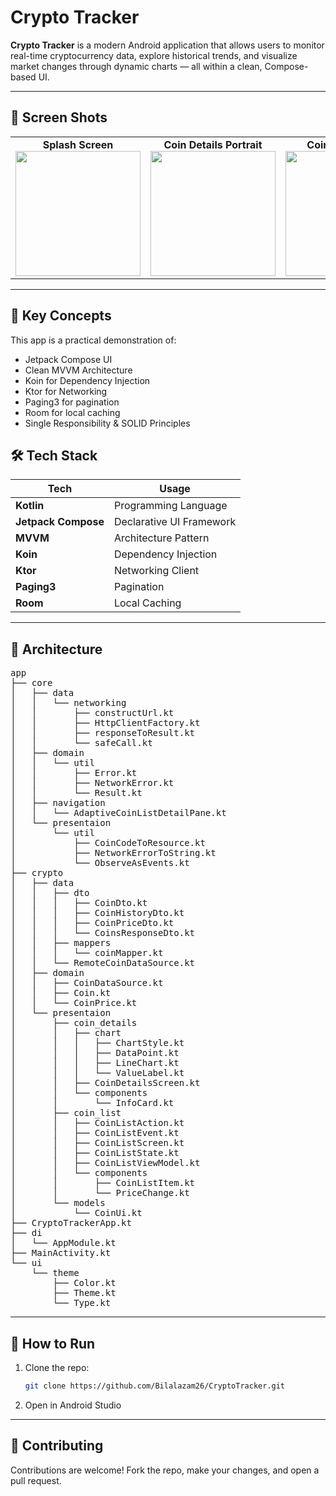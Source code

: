 # Crypto Tracker

**Crypto Tracker** is a modern Android application that allows users to monitor real-time cryptocurrency data, explore historical trends, and visualize market changes through dynamic charts — all within a clean, Compose-based UI.


---
## 📸 Screen Shots
<table>
  <tr>
    <td align="center">
      <strong>Splash Screen</strong><br/>
      <img src="https://github.com/user-attachments/assets/0a4c6b67-d993-4278-82dc-59a998a8570e" width="200"/>
    </td>
    <td align="center">
      <strong>Coin Details Portrait</strong><br/>
      <img src="https://github.com/user-attachments/assets/b522a26c-2a0e-438e-b6e5-04eca5f9bfca" width="200"/>
    </td>
    <td align="center">
      <strong>Coin List Portrait</strong><br/>
      <img src="https://github.com/user-attachments/assets/c43b7c0c-6d6f-47dd-9d4b-793a6b7d67c1" width="200"/>
    </td>
    <td align="center">
      <strong>Landscape</strong><br/>
      <img src="https://github.com/user-attachments/assets/8dca3aa9-d5f2-40df-84a6-c9f4b66c1729" width="200"/>
    </td>
  </tr>
</table>

---

## 🧠 Key Concepts

This app is a practical demonstration of:

- Jetpack Compose UI
- Clean MVVM Architecture
- Koin for Dependency Injection
- Ktor for Networking
- Paging3 for pagination
- Room for local caching
- Single Responsibility & SOLID Principles

## 🛠️ Tech Stack

| Tech                    | Usage                         |
|-------------------------|-------------------------------|
| **Kotlin**              | Programming Language          |
| **Jetpack Compose**     | Declarative UI Framework      |
| **MVVM**                | Architecture Pattern          |
| **Koin**                | Dependency Injection          |
| **Ktor**                | Networking Client             |
| **Paging3**             | Pagination                    |
| **Room**                | Local Caching                 |
---
## 🧩 Architecture
<pre>
app
├── core
│   ├── data
│   │   └── networking
│   │       ├── constructUrl.kt
│   │       ├── HttpClientFactory.kt
│   │       ├── responseToResult.kt
│   │       └── safeCall.kt
│   ├── domain
│   │   └── util
│   │       ├── Error.kt
│   │       ├── NetworkError.kt
│   │       └── Result.kt
│   ├── navigation
│   │   └── AdaptiveCoinListDetailPane.kt
│   └── presentaion
│       └── util
│           ├── CoinCodeToResource.kt
│           ├── NetworkErrorToString.kt
│           └── ObserveAsEvents.kt
├── crypto
│   ├── data
│   │   ├── dto
│   │   │   ├── CoinDto.kt
│   │   │   ├── CoinHistoryDto.kt
│   │   │   ├── CoinPriceDto.kt
│   │   │   └── CoinsResponseDto.kt
│   │   ├── mappers
│   │   │   └── coinMapper.kt
│   │   └── RemoteCoinDataSource.kt
│   ├── domain
│   │   ├── CoinDataSource.kt
│   │   ├── Coin.kt
│   │   └── CoinPrice.kt
│   └── presentaion
│       ├── coin_details
│       │   ├── chart
│       │   │   ├── ChartStyle.kt
│       │   │   ├── DataPoint.kt
│       │   │   ├── LineChart.kt
│       │   │   └── ValueLabel.kt
│       │   ├── CoinDetailsScreen.kt
│       │   └── components
│       │       └── InfoCard.kt
│       ├── coin_list
│       │   ├── CoinListAction.kt
│       │   ├── CoinListEvent.kt
│       │   ├── CoinListScreen.kt
│       │   ├── CoinListState.kt
│       │   ├── CoinListViewModel.kt
│       │   └── components
│       │       ├── CoinListItem.kt
│       │       └── PriceChange.kt
│       └── models
│           └── CoinUi.kt
├── CryptoTrackerApp.kt
├── di
│   └── AppModule.kt
├── MainActivity.kt
└── ui
    └── theme
        ├── Color.kt
        ├── Theme.kt
        └── Type.kt
</pre>

---


## 🔧 How to Run

1. Clone the repo:
   ```bash
   git clone https://github.com/Bilalazam26/CryptoTracker.git
   
2. Open in Android Studio

---

## 🤝 Contributing
Contributions are welcome! Fork the repo, make your changes, and open a pull request.


</pre>

